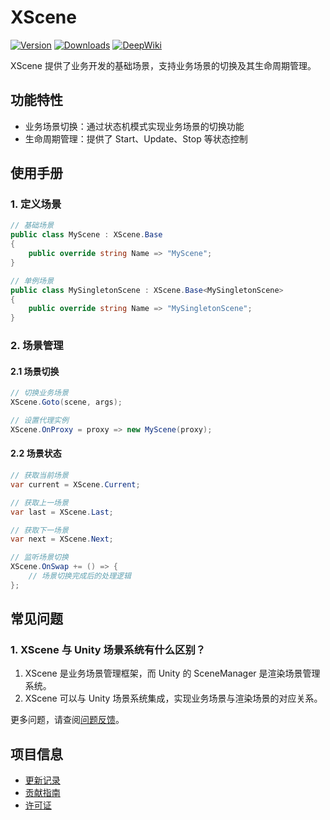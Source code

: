 # XScene

[![Version](https://img.shields.io/npm/v/org.eframework.u3d.msv)](https://www.npmjs.com/package/org.eframework.u3d.msv)
[![Downloads](https://img.shields.io/npm/dm/org.eframework.u3d.msv)](https://www.npmjs.com/package/org.eframework.u3d.msv)
[![DeepWiki](https://img.shields.io/badge/DeepWiki-Explore-blue)](https://deepwiki.com/eframework-org/U3D.MSV)

XScene 提供了业务开发的基础场景，支持业务场景的切换及其生命周期管理。

## 功能特性

- 业务场景切换：通过状态机模式实现业务场景的切换功能
- 生命周期管理：提供了 Start、Update、Stop 等状态控制

## 使用手册

### 1. 定义场景

```csharp
// 基础场景
public class MyScene : XScene.Base
{
    public override string Name => "MyScene";
}

// 单例场景
public class MySingletonScene : XScene.Base<MySingletonScene>
{
    public override string Name => "MySingletonScene";
}
```

### 2. 场景管理

#### 2.1 场景切换

```csharp
// 切换业务场景
XScene.Goto(scene, args);

// 设置代理实例
XScene.OnProxy = proxy => new MyScene(proxy);
```

#### 2.2 场景状态

```csharp
// 获取当前场景
var current = XScene.Current;

// 获取上一场景
var last = XScene.Last;

// 获取下一场景
var next = XScene.Next;

// 监听场景切换
XScene.OnSwap += () => {
    // 场景切换完成后的处理逻辑
};
```

## 常见问题

### 1. XScene 与 Unity 场景系统有什么区别？

1. XScene 是业务场景管理框架，而 Unity 的 SceneManager 是渲染场景管理系统。
2. XScene 可以与 Unity 场景系统集成，实现业务场景与渲染场景的对应关系。

更多问题，请查阅[问题反馈](../CONTRIBUTING.md#问题反馈)。

## 项目信息

- [更新记录](../CHANGELOG.md)
- [贡献指南](../CONTRIBUTING.md)
- [许可证](../LICENSE)
